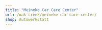 ```yaml
---
title: "Meineke Car Care Center"
url: /oak-creek/meineke-car-care-center/
shop: Autowerkstatt
---
```

